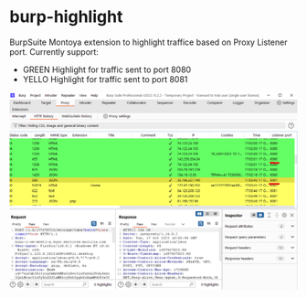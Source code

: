 # burp-highlight
 BurpSuite Montoya extension to highlight traffice based on Proxy Listener port. Currently support:
 - GREEN Highlight for traffic sent to port 8080
 - YELLO Highlight for traffic sent to port 8081
 
![](example.png "Example setup")